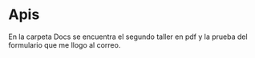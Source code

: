 # Apis
En la carpeta Docs se encuentra el segundo taller en pdf y la prueba del formulario que me llogo al correo.

